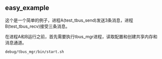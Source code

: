 ## easy_example

这个是一个简单的例子，进程A(test_tbus_send)发送3条消息，进程B(test_tbus_recv)接受三条消息。


在进程A和B运行之前，首先需要执行tbus_mgr进程，读取配置和创建共享内存和消息通道。
```
debug/tbus_mgr/bin/start.sh 
```